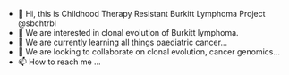 - 👋 Hi, this is Childhood Therapy Resistant Burkitt Lymphoma Project @sbchtrbl
- 👀 We are interested in clonal evolution of Burkitt lymphoma.
- 🌱 We are currently learning all things paediatric cancer...
- 💞️ We are looking to collaborate on clonal evolution, cancer genomics...
- 📫 How to reach me ...

<!---
sbchtrbl/sbchtrbl is a ✨ special ✨ repository because its `README.md` (this file) appears on your GitHub profile.
You can click the Preview link to take a look at your changes.
--->
